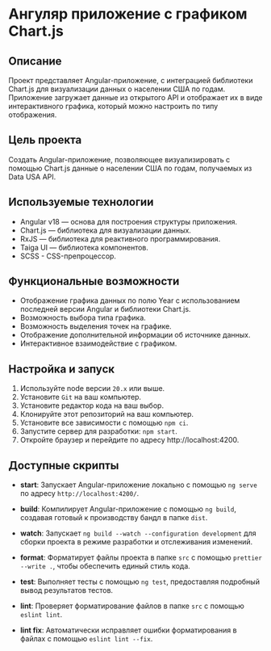 # Ангуляр приложение с графиком Chart.js

## Описание

Проект представляет Angular-приложение, с интеграцией библиотеки Chart.js для визуализации данных о населении США по годам. Приложение загружает данные из открытого API и отображает их в виде интерактивного графика, который можно настроить по типу отображения.

## Цель проекта

Создать Angular-приложение, позволяющее визуализировать с помощью Chart.js данные о населении США по годам, получаемых из Data USA API.

## Используемые технологии

- Angular v18 — основа для построения структуры приложения.
- Chart.js — библиотека для визуализации данных.
- RxJS — библиотека для реактивного программирования.
- Taiga UI — библиотека компонентов.
- SCSS - CSS-препроцессор.

## Функциональные возможности

- Отображение графика данных по полю Year с использованием последней версии Angular и библиотеки Chart.js.
- Возможность выбора типа графика.
- Возможность выделения точек на графике.
- Отображение дополнительной информации об источнике данных.
- Интерактивное взаимодействие с графиком.

## Настройка и запуск

1. Используйте node версии `20.x` или выше.
2. Установите `Git` на ваш компьютер.
3. Установите редактор кода на ваш выбор.
4. Клонируйте этот репозиторий на ваш компьютер.
5. Установите все зависимости с помощью `npm ci`.
6. Запустите сервер для разработки: `npm start`.
7. Откройте браузер и перейдите по адресу http://localhost:4200.

## Доступные скрипты

- **start**: Запускает Angular-приложение локально с помощью `ng serve` по адресу `http://localhost:4200/`.

- **build**: Компилирует Angular-приложение с помощью `ng build`, создавая готовый к производству бандл в папке `dist`.

- **watch**: Запускает `ng build --watch --configuration development` для сборки проекта в режиме разработки и отслеживания изменений.

- **format**: Форматирует файлы проекта в папке `src` с помощью `prettier --write .`, чтобы обеспечить единый стиль кода.

- **test**: Выполняет тесты с помощью `ng test`, предоставляя подробный вывод результатов тестов.

- **lint**: Проверяет форматирование файлов в папке `src` с помощью `eslint lint`.

- **lint fix**: Автоматически исправляет ошибки форматирования в файлах с помощью `eslint lint --fix`.
